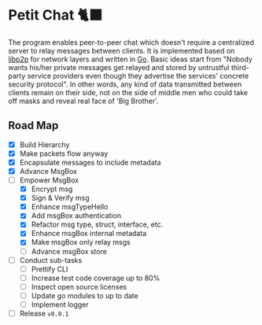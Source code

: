 # Petit Chat 🐈‍⬛

The program enables peer-to-peer chat which doesn't require a centralized server
to relay messages between clients. It is implemented based on
[libp2p](https://github.com/libp2p/go-libp2p) for network layers and written in
[Go](https://golang.org). Basic ideas start from "Nobody wants his/her private
messages get relayed and stored by untrustful third-party service providers even
though they advertise the services' concrete security protocol".  In other
words, any kind of data transmitted between clients remain on their side, not on
the side of middle men who could take off masks and reveal real face of 'Big
Brother'.

## Road Map
- [x] Build Hierarchy
- [x] Make packets flow anyway
- [x] Encapsulate messages to include metadata
- [x] Advance MsgBox
- [ ] Empower MsgBox
  - [x] Encrypt msg
  - [x] Sign & Verify msg
  - [x] Enhance msgTypeHello
  - [x] Add msgBox authentication
  - [x] Refactor msg type, struct, interface, etc.
  - [x] Enhance msgBox internal metadata
  - [x] Make msgBox only relay msgs
  - [ ] Advance msgBox store
- [ ] Conduct sub-tasks
  - [ ] Prettify CLI
  - [ ] Increase test code coverage up to 80%
  - [ ] Inspect open source licenses
  - [ ] Update go modules to up to date
  - [ ] Implement logger
- [ ] Release `v0.0.1`